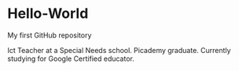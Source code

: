 Hello-World
===========

My first GitHub repository

Ict Teacher at a Special Needs school. 
Picademy graduate.
Currently studying for Google Certified educator. 
